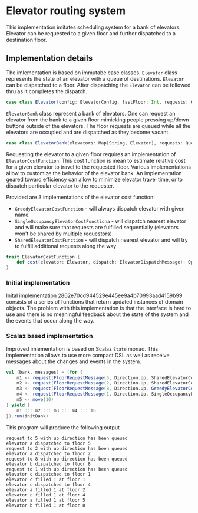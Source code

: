 # Elevator routing system

This implementation imitates scheduling system for a bank of elevators. Elevator can be requested to a given floor and further dispatched to a destination floor.

## Implementation details

The imlementation is based on immutabe case classes. `Elevator` class represents the state of an elevator with a queue of destinations. `Elevator` can be dispatched to a floor. After dispatching the `Elevator` can be followed thru as it completes the dispatch.

```scala
case class Elevator(config: ElevatorConfig, lastFloor: Int, requests: Queue[ElevatorRequest])
```

`ElevatorBank` class represent a bank of elevators. One can request an elevator from the bank to a given floor mimicking people pressing up/down buttons outside of the elevators. The floor requests are queued while all the elevators are occupied and are dispatched as they become vacant.

```scala
case class ElevatorBank(elevators: Map[String, Elevator], requests: Queue[FloorRequestMessage])
```

Requesting the elevator to a given floor requires an implementation of `ElevatorCostFunction`. This cost function is mean to estimate relative cost for a given elevator to travel to the requested floor. Various implementations allow to customize the behavior of the elevator bank. An implementation geared toward efficiency can allow to minimize elevator travel time, or to dispatch particular elevator to the requester.

Provided are 3 implementations of the elevator cost function:

* `GreedyElevatorCostFunction` - will always dispatch elevator with given name.
* `SingleOccupancyElevatorCostFunctiona` - will dispatch nearest elevator and will make sure that requests are fulfilled sequentially (elevators won't be shared by multiple requestors)
* `SharedElevatorCostFunction` - will dispatch nearest elevator and will try to fulfill additional requests along the way

```scala
trait ElevatorCostFunction {
    def cost(elevator: Elevator, dispatch: ElevatorDispatchMessage): Option[Int]
}
```

### Initial implementation

Inital implementation 2862e70cd944529e445ee9a4b70993aad4159b99 consists of a series of functions that return updated instances of domain objects. The problem with this implementation is that the interface is hard to use and there is no meaningful feedback about the state of the system and the events that occur along the way.

### Scalaz based implementation

Improved imlementation is based on Scalaz `State` monad. This implementation allows to use more compact DSL as well as receive messages about the changes and events in the system.

```scala
val (bank, messages) = (for {
    m1 <- request(FloorRequestMessage(5, Direction.Up, SharedElevatorCostFunction))
    m2 <- request(FloorRequestMessage(2, Direction.Up, SharedElevatorCostFunction))
    m3 <- request(FloorRequestMessage(8, Direction.Up, GreedyElevatorCostFunction("b")))
    m4 <- request(FloorRequestMessage(1, Direction.Up, SingleOccupancyElevatorCostFunction))
    m5 <- move(10)
} yield {
    m1 ::: m2 ::: m3 ::: m4 ::: m5
}).run(initBank)
```

This program will produce the following output

```
request to 5 with up direction has been queued
elevator a dispatched to floor 5
request to 2 with up direction has been queued
elevator a dispatched to floor 2
request to 8 with up direction has been queued
elevator b dispatched to floor 8
request to 1 with up direction has been queued
elevator c dispatched to floor 1
elevator c filled 1 at floor 1
elevator c dispatched to floor 4
elevator a filled 1 at floor 2
elevator c filled 1 at floor 4
elevator a filled 1 at floor 5
elevator b filled 1 at floor 8
```

